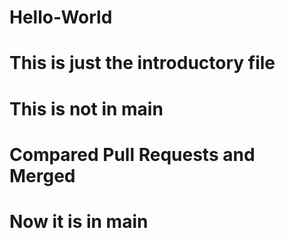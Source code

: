 # Hello-World
# This is just the introductory file
# This is not in main
# Compared Pull Requests and Merged
# Now it is in main
